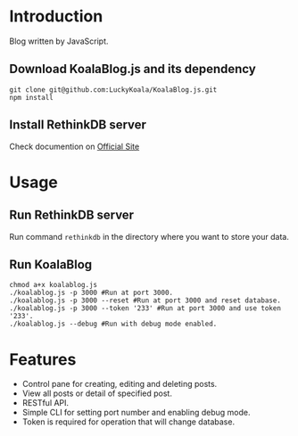 # Introduction

Blog written by JavaScript.

## Download KoalaBlog.js and its dependency

```
git clone git@github.com:LuckyKoala/KoalaBlog.js.git
npm install
```

## Install RethinkDB server

Check documention on [Official Site](https://www.rethinkdb.com/docs/install/)

# Usage

## Run RethinkDB server

Run command `rethinkdb` in the directory where you want to store your data.

## Run KoalaBlog

```
chmod a+x koalablog.js
./koalablog.js -p 3000 #Run at port 3000.
./koalablog.js -p 3000 --reset #Run at port 3000 and reset database.
./koalablog.js -p 3000 --token '233' #Run at port 3000 and use token '233'.
./koalablog.js --debug #Run with debug mode enabled.
```

# Features

* Control pane for creating, editing and deleting posts.
* View all posts or detail of specified post.
* RESTful API.
* Simple CLI for setting port number and enabling debug mode.
* Token is required for operation that will change database.
